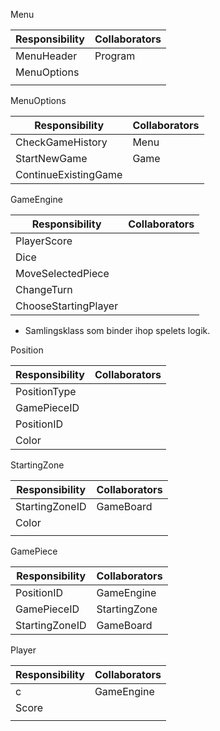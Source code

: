 Menu

| Responsibility | Collaborators |
| -------------- | ------------- |
| MenuHeader     | Program       |
| MenuOptions    |               |
|                |               |

MenuOptions

| Responsibility       | Collaborators |
| -------------------- | ------------- |
| CheckGameHistory     | Menu          |
| StartNewGame         | Game          |
| ContinueExistingGame |               |

GameEngine

| Responsibility       | Collaborators |
| -------------------- | ------------- |
| PlayerScore          |               |
| Dice                 |               |
| MoveSelectedPiece    |               |
| ChangeTurn           |               |
| ChooseStartingPlayer |               |

- Samlingsklass som binder ihop spelets logik. 

  

Position 

| Responsibility | Collaborators |
| -------------- | ------------- |
| PositionType   |               |
| GamePieceID    |               |
| PositionID     |               |
| Color          |               |

StartingZone

| Responsibility | Collaborators |
| -------------- | ------------- |
| StartingZoneID | GameBoard     |
| Color          |               |
|                |               |

GamePiece

| Responsibility | Collaborators |
| -------------- | ------------- |
| PositionID     | GameEngine    |
| GamePieceID    | StartingZone  |
| StartingZoneID | GameBoard     |

Player

| Responsibility | Collaborators |
| -------------- | ------------- |
| c              | GameEngine    |
| Score          |               |
|                |               |





